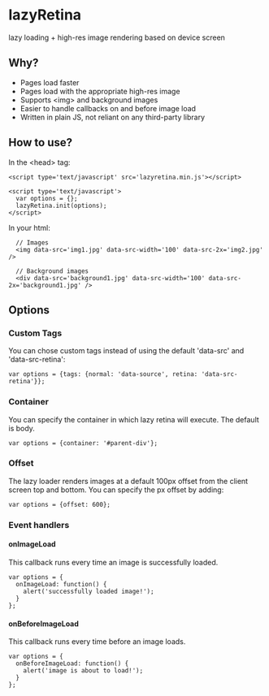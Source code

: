 lazyRetina
==========

lazy loading + high-res image rendering based on device screen

## Why?

* Pages load faster
* Pages load with the appropriate high-res image
* Supports \<img> and background images
* Easier to handle callbacks on and before image load
* Written in plain JS, not reliant on any third-party library


## How to use?

In the \<head> tag:

```
<script type='text/javascript' src='lazyretina.min.js'></script>

<script type='text/javascript'>
  var options = {};
  lazyRetina.init(options);
</script>

```

In your html:


```
  // Images
  <img data-src='img1.jpg' data-src-width='100' data-src-2x='img2.jpg' />

  // Background images
  <div data-src='background1.jpg' data-src-width='100' data-src-2x='background1.jpg' />
```


## Options

### Custom Tags
You can chose custom tags instead of using the default 'data-src' and 'data-src-retina':

```
var options = {tags: {normal: 'data-source', retina: 'data-src-retina'}};
```

### Container

You can specify the container in which lazy retina will execute.  The default is body.

```
var options = {container: '#parent-div'};
```

### Offset

The lazy loader renders images at a default 100px offset from the client screen top and bottom.
You can specify the px offset by adding: 

```
var options = {offset: 600};
```

### Event handlers

#### onImageLoad

This callback runs every time an image is successfully loaded.

```
var options = {
  onImageLoad: function() { 
    alert('successfully loaded image!'); 
  }
};
```

#### onBeforeImageLoad

This callback runs every time before an image loads.

```
var options = {
  onBeforeImageLoad: function() {
    alert('image is about to load!');
  }
};
